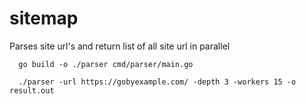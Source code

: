 # sitemap
Parses site url's and return list of all site url in parallel

```
  go build -o ./parser cmd/parser/main.go
```

```
  ./parser -url https://gobyexample.com/ -depth 3 -workers 15 -o result.out
```
